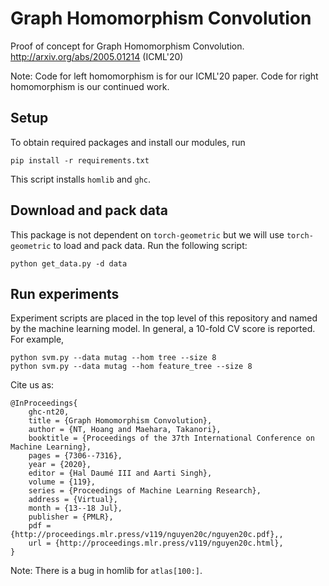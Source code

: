 # Graph Homomorphism Convolution
Proof of concept for Graph Homomorphism Convolution.
http://arxiv.org/abs/2005.01214 (ICML'20)

Note: Code for left homomorphism is for our ICML'20 paper.
Code for right homomorphism is our continued work.

## Setup
To obtain required packages and install our modules, run
```
pip install -r requirements.txt
```
This script installs `homlib` and `ghc`.

## Download and pack data
This package is not dependent on `torch-geometric` but we will use 
`torch-geometric` to load and pack data. Run the following script:
```
python get_data.py -d data
```

## Run experiments
Experiment scripts are placed in the top level of this repository and named 
by the machine learning model. In general, a 10-fold CV score is reported.
For example,
```
python svm.py --data mutag --hom tree --size 8 
python svm.py --data mutag --hom feature_tree --size 8 
```

Cite us as:
```
@InProceedings{
    ghc-nt20, 
    title = {Graph Homomorphism Convolution}, 
    author = {NT, Hoang and Maehara, Takanori}, 
    booktitle = {Proceedings of the 37th International Conference on Machine Learning}, 
    pages = {7306--7316}, 
    year = {2020}, 
    editor = {Hal Daumé III and Aarti Singh}, 
    volume = {119}, 
    series = {Proceedings of Machine Learning Research}, 
    address = {Virtual}, 
    month = {13--18 Jul}, 
    publisher = {PMLR}, 
    pdf = {http://proceedings.mlr.press/v119/nguyen20c/nguyen20c.pdf},, 
    url = {http://proceedings.mlr.press/v119/nguyen20c.html}, 
}
```

Note: There is a bug in homlib for `atlas[100:]`.
